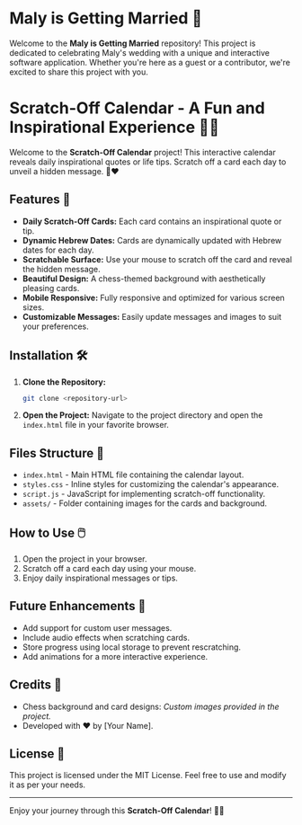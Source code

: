 # Maly is Getting Married 🎉

Welcome to the **Maly is Getting Married** repository! This project is dedicated to celebrating Maly's wedding with a unique and interactive software application. Whether you're here as a guest or a contributor, we're excited to share this project with you.
# Scratch-Off Calendar - A Fun and Inspirational Experience 🎉✨

Welcome to the **Scratch-Off Calendar** project! This interactive calendar reveals daily inspirational quotes or life tips. Scratch off a card each day to unveil a hidden message. 🌟❤️

## Features 📅

- **Daily Scratch-Off Cards:** Each card contains an inspirational quote or tip.
- **Dynamic Hebrew Dates:** Cards are dynamically updated with Hebrew dates for each day.
- **Scratchable Surface:** Use your mouse to scratch off the card and reveal the hidden message.
- **Beautiful Design:** A chess-themed background with aesthetically pleasing cards.
- **Mobile Responsive:** Fully responsive and optimized for various screen sizes.
- **Customizable Messages:** Easily update messages and images to suit your preferences.

## Installation 🛠️

1. **Clone the Repository:**
   ```bash
   git clone <repository-url>
   ```
2. **Open the Project:**
   Navigate to the project directory and open the `index.html` file in your favorite browser.

## Files Structure 📂

- `index.html` - Main HTML file containing the calendar layout.
- `styles.css` - Inline styles for customizing the calendar's appearance.
- `script.js` - JavaScript for implementing scratch-off functionality.
- `assets/` - Folder containing images for the cards and background.

## How to Use 🖱️

1. Open the project in your browser.
2. Scratch off a card each day using your mouse.
3. Enjoy daily inspirational messages or tips.

## Future Enhancements 🚀

- Add support for custom user messages.
- Include audio effects when scratching cards.
- Store progress using local storage to prevent rescratching.
- Add animations for a more interactive experience.

## Credits 🙌

- Chess background and card designs: *Custom images provided in the project.*
- Developed with ❤️ by [Your Name].

## License 📜

This project is licensed under the MIT License. Feel free to use and modify it as per your needs.

---

Enjoy your journey through this **Scratch-Off Calendar**! 🖤✨  
```

